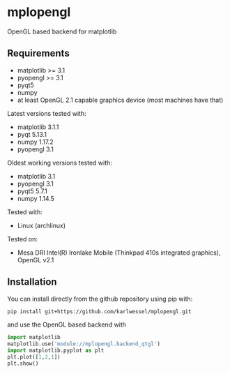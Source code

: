 # mplopengl
OpenGL based backend for matplotlib

## Requirements
- matplotlib >= 3.1
- pyopengl >= 3.1
- pyqt5
- numpy
- at least OpenGL 2.1 capable graphics device (most machines have that)

Latest versions tested with:
- matplotlib 3.1.1
- pyqt 5.13.1
- numpy 1.17.2
- pyopengl 3.1

Oldest working versions tested with:
- matplotlib 3.1
- pyopengl 3.1
- pyqt5 5.7.1
- numpy 1.14.5

Tested with:
- Linux (archlinux)

Tested on:
- Mesa DRI Intel(R) Ironlake Mobile (Thinkpad 410s integrated graphics), OpenGL v2.1

## Installation
You can install directly from the github repository using pip with:
```bash
pip install git+https://github.com/karlwessel/mplopengl.git
```
and use the OpenGL based backend with
```python
import matplotlib
matplotlib.use('module://mplopengl.backend_qtgl')
import matplotlib.pyplot as plt
plt.plot([1,2,1])
plt.show()
```
